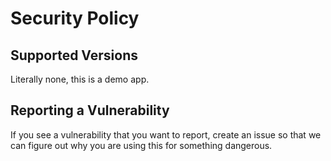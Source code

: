 # Security Policy

## Supported Versions
Literally none, this is a demo app.

## Reporting a Vulnerability
If you see a vulnerability that you want to report, create an issue so that we can figure out why you are using this for something dangerous.
